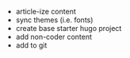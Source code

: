 - article-ize content
- sync themes (i.e. fonts)
- create base starter hugo project
- add non-coder content
- add to git